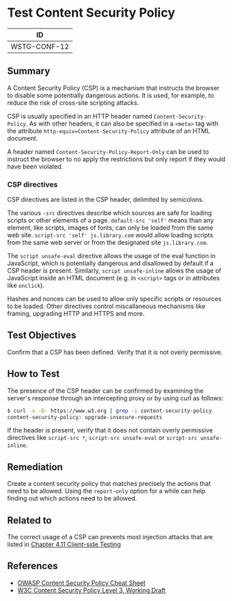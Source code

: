 # Test Content Security Policy

|ID          |
|------------|
|WSTG-CONF-12|

## Summary

A Content Security Policy (CSP) is a mechanism that instructs the browser to
disable some potentially dangerous actions. It is used, for example, to reduce the
risk of cross-site scripting attacks. 

CSP is usually specified in an HTTP header named `Content-Security-Policy`. As
with other headers, it can also be specified in a `<meta>` tag with the attribute
`http-equiv=Content-Security-Policy` attribute of an HTML document.

A header named `Content-Security-Policy-Report-Only` can be used to instruct the
browser to no apply the restrictions but only report if they would have been
violated. 

### CSP directives

CSP directives are listed in the CSP header, delimited by semicolons. 

The various `-src` directives describe which sources are safe for loading
scripts or other elements of a page. `default-src 'self'` means than any
element, like scripts, images of fonts, can only be loaded from the same web
site. `script-src 'self' js.library.com` would allow loading scripts from the
same web server or from the designated site `js.library.com`.

The `script unsafe-eval` directive allows the usage of the eval function in JavaScript,
which is potentially dangerous and disallowed by default if a CSP header is
present. Similarly, `script unsafe-inline` allows the usage of JavaScript inside
an HTML document (e.g. in `<script>` tags or in attributes like `onclick`). 

Hashes and nonces can be used to allow only specific scripts or resources to be
loaded. Other directives control miscallaneous mechanisms like framing,
upgrading HTTP and HTTPS and more. 

## Test Objectives

Confirm that a CSP has been defined. Verify that it is not overly permissive. 


## How to Test

The presence of the CSP header can be confirmed by examining the server's
response through an intercepting proxy or by using curl as follows:

```bash
$ curl -s -D- https://www.w3.org | grep -i content-security-policy
content-security-policy: upgrade-insecure-requests
```

If the header is present, verify that it does not contain overly permissive
directives like `script-src *`, `script-src unsafe-eval` or `script-src
unsafe-inline`.

## Remediation

Create a content security policy that matches precisely the actions that need to
be allowed. Using the `report-only` option for a while can help finding out
which actions need to be allowed. 

## Related to

The correct usage of a CSP can prevents most injection attacks that are listed in
[Chapter 4.11 Client-side Testing](../11-Client-side_Testing/README.md)

## References

- [OWASP Content Security Policy Cheat
  Sheet](https://cheatsheetseries.owasp.org/cheatsheets/Content_Security_Policy_Cheat_Sheet.html)
- [W3C Content Security Policy Level 3, Working
  Draft](https://www.w3.org/TR/CSP3/)
